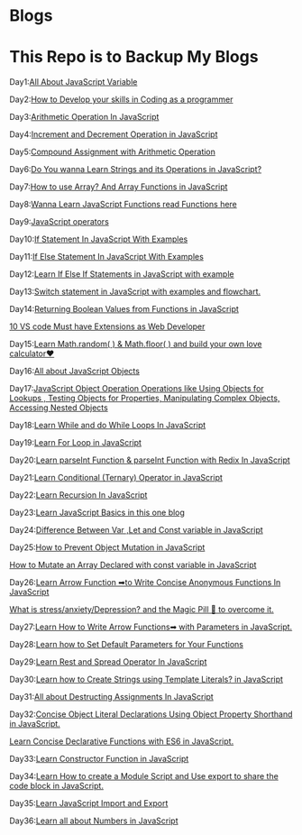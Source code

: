 # Blogs
<h1>This Repo is to Backup My Blogs</h1>

Day1:<a href="https://blog.surya-l.com/all-about-javascript-variable">All About JavaScript Variable</a>

Day2:<a href="https://blog.surya-l.com/how-to-develop-your-skills-in-coding-as-a-programmer">How to Develop your skills in Coding as a programmer</a>

Day3:<a href="https://blog.surya-l.com/arithmetic-operation-in-javascript">Arithmetic Operation In JavaScript</a>

Day4:<a href="https://blog.surya-l.com/increment-and-decrement-operation-in-javascript">Increment and Decrement Operation in JavaScript</a>

Day5:<a href="https://blog.surya-l.com/compound-assignment-with-arithmetic-operation#heading-content">Compound Assignment with Arithmetic Operation</a>

Day6:<a href="https://blog.surya-l.com/do-you-wanna-learn-strings-and-its-operations-in-javascript#heading-find-the-nth-to-last-character-in-a-string">Do You wanna Learn Strings and its Operations in JavaScript?</a>

Day7:<a href="https://blog.surya-l.com/how-to-use-array-and-array-functions-in-javascript">How to use Array? And Array Functions in JavaScript</a>

Day8:<a href="https://blog.surya-l.com/wanna-learn-javascript-functions-read-functions-here">Wanna Learn JavaScript Functions read Functions here</a>

Day9:<a href="https://blog.surya-l.com/javascript-operators">JavaScript operators</a>

Day10:<a href="https://blog.surya-l.com/if-statement-in-javascript-with-examples">If Statement In JavaScript With Examples</a>

Day11:<a href="https://blog.surya-l.com/if-else-statement-in-javascript-with-examples">If Else Statement In JavaScript With Examples</a>

Day12:<a href="https://blog.surya-l.com/learn-if-else-if-statements-in-javascript-with-example">Learn If Else If Statements in JavaScript with example</a>

Day13:<a href="https://blog.surya-l.com/switch-statement-in-javascript-with-examples-and-flowchart#heading-example3">Switch statement in JavaScript with examples and flowchart.</a>

Day14:<a href="https://blog.surya-l.com/returning-boolean-values-from-functions-in-javascript">Returning Boolean Values from Functions in JavaScript</a>

<a href="https://blog.surya-l.com/10-vs-code-must-have-extensions-as-web-developer">10 VS code Must have Extensions as Web Developer</a>

Day15:<a href="https://blog.surya-l.com/learn-mathrandom-and-mathfloor-and-build-your-own-love-calculator">Learn Math.random( ) & Math.floor( ) and build your own love calculator❤</a>

Day16:<a href="https://blog.surya-l.com/all-about-javascript-objects">All about JavaScript Objects</a>

Day17:<a href="https://blog.surya-l.com/javascript-object-operation">JavaScript Object Operation
Operations like Using Objects for Lookups , Testing Objects for Properties, Manipulating Complex Objects, Accessing Nested Objects</a>

Day18:<a href="https://blog.surya-l.com/learn-while-and-do-while-loops-in-javascript">Learn While and do While Loops In JavaScript</a>

Day19:<a href="https://blog.surya-l.com/learn-for-loop-in-javascript">Learn For Loop in JavaScript</a>

Day20:<a href="https://blog.surya-l.com/learn-parseint-function-and-parseint-function-with-redix-in-javascript">Learn parseInt Function & parseInt Function with Redix In JavaScript</a>

Day21:<a href="https://blog.surya-l.com/learn-conditional-ternary-operator-in-javascript">Learn Conditional (Ternary) Operator in JavaScript</a>

Day22:<a href="https://blog.surya-l.com/learn-recursion-in-javascript">Learn Recursion In JavaScript</a>

Day23:<a href="https://blog.surya-l.com/learn-javascript-basics-in-this-one-blog">Learn JavaScript Basics in this one blog</a>

Day24:<a href="https://blog.surya-l.com/difference-between-var-let-and-const-variable-in-javascript">Difference Between Var ,Let and Const variable in JavaScript</a>

Day25:<a href="https://blog.surya-l.com/how-to-prevent-object-mutation-in-javascript">How to Prevent Object Mutation in JavaScript</a>

<a href="https://blog.surya-l.com/how-to-mutate-an-array-declared-with-const-variable-in-javascript">How to Mutate an Array Declared with const variable in JavaScript</a>

Day26:<a href="https://blog.surya-l.com/learn-arrow-function-to-write-concise-anonymous-functions-in-javascript">Learn Arrow Function ➡to Write Concise Anonymous Functions In JavaScript</a>

<a href="https://blog.surya-l.com/what-is-stressanxietydepression-and-the-magic-pill-to-overcome-it#heading-depression">What is stress/anxiety/Depression? and the Magic Pill 💊 to overcome it.</a>

Day27:<a href="https://blog.surya-l.com/learn-how-to-write-arrow-functions-with-parameters-in-javascript">Learn How to Write Arrow Functions➡ with Parameters in JavaScript.</a>

Day28:<a href="https://blog.surya-l.com/learn-how-to-set-default-parameters-for-your-functions">Learn how to Set Default Parameters for Your Functions</a>

Day29:<a href="https://blog.surya-l.com/learn-rest-and-spread-operator-in-javascript">Learn Rest and Spread Operator In JavaScript</a>

Day30:<a href="https://blog.surya-l.com/learn-how-to-create-strings-using-template-literals-in-javascript">Learn how to Create Strings using Template Literals? in JavaScript</a>

Day31:<a href="https://blog.surya-l.com/all-about-destructing-assignments-in-javascript">All about Destructing Assignments In JavaScript</a>

Day32:<a href="https://blog.surya-l.com/concise-object-literal-declarations-using-object-property-shorthand-in-javascript">Concise Object Literal Declarations Using Object Property Shorthand in JavaScript.</a>

<a href="https://blog.surya-l.com/learn-concise-declarative-functions-with-es6-in-javascript">Learn Concise Declarative Functions with ES6 in JavaScript.</a>

Day33:<a href="https://blog.surya-l.com/learn-constructor-function-in-javascript">Learn Constructor Function in JavaScript</a>

Day34:<a href="https://blog.surya-l.com/learn-how-to-create-a-module-script-and-use-export-to-share-the-code-block-in-javascript">Learn How to create a Module Script and Use export to share the code block in JavaScript.</a>

Day35:<a href="https://blog.surya-l.com/learn-javascript-import-and-export">Learn JavaScript Import and Export</a>

Day36:<a href="https://blog.surya-l.com/learn-all-about-numbers-in-javascript">Learn all about Numbers in JavaScript</a>
